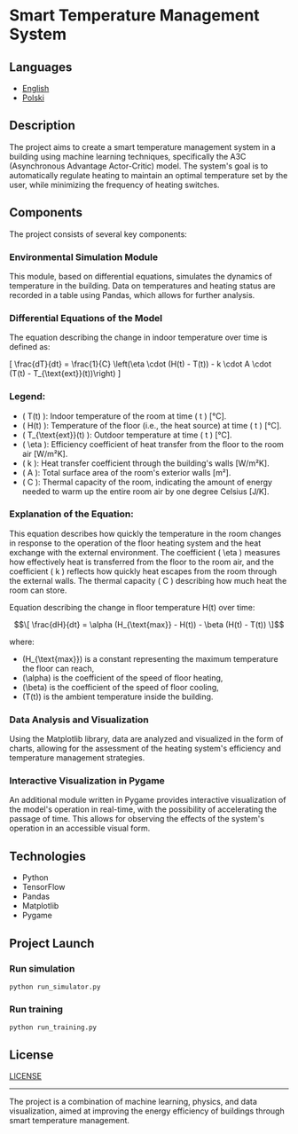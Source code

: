 # Smart Temperature Management System

## Languages

- [English](README_EN.md)
- [Polski](README.md)

## Description
The project aims to create a smart temperature management system in a building using machine learning techniques, specifically the A3C (Asynchronous Advantage Actor-Critic) model. The system's goal is to automatically regulate heating to maintain an optimal temperature set by the user, while minimizing the frequency of heating switches.

## Components
The project consists of several key components:

### Environmental Simulation Module
This module, based on differential equations, simulates the dynamics of temperature in the building. Data on temperatures and heating status are recorded in a table using Pandas, which allows for further analysis.

### Differential Equations of the Model

The equation describing the change in indoor temperature over time is defined as:

\[ \frac{dT}{dt} = \frac{1}{C} \left(\eta \cdot (H(t) - T(t)) - k \cdot A \cdot (T(t) - T_{\text{ext}}(t))\right) \]

### Legend:

- \( T(t) \): Indoor temperature of the room at time \( t \) [°C].
- \( H(t) \): Temperature of the floor (i.e., the heat source) at time \( t \) [°C].
- \( T_{\text{ext}}(t) \): Outdoor temperature at time \( t \) [°C].
- \( \eta \): Efficiency coefficient of heat transfer from the floor to the room air [W/m²K].
- \( k \): Heat transfer coefficient through the building's walls [W/m²K].
- \( A \): Total surface area of the room's exterior walls [m²].
- \( C \): Thermal capacity of the room, indicating the amount of energy needed to warm up the entire room air by one degree Celsius [J/K].

### Explanation of the Equation:

This equation describes how quickly the temperature in the room changes in response to the operation of the floor heating system and the heat exchange with the external environment. The coefficient \( \eta \) measures how effectively heat is transferred from the floor to the room air, and the coefficient \( k \) reflects how quickly heat escapes from the room through the external walls. The thermal capacity \( C \) describing how much heat the room can store.

Equation describing the change in floor temperature H(t) over time:

```math
\[ \frac{dH}{dt} = \alpha (H_{\text{max}} - H(t)) - \beta (H(t) - T(t)) \]
```

where:

- \(H_{\text{max}}\) is a constant representing the maximum temperature the floor can reach,
- \(\alpha\) is the coefficient of the speed of floor heating,
- \(\beta\) is the coefficient of the speed of floor cooling,
- \(T(t)\) is the ambient temperature inside the building.

### Data Analysis and Visualization
Using the Matplotlib library, data are analyzed and visualized in the form of charts, allowing for the assessment of the heating system's efficiency and temperature management strategies.

### Interactive Visualization in Pygame
An additional module written in Pygame provides interactive visualization of the model's operation in real-time, with the possibility of accelerating the passage of time. This allows for observing the effects of the system's operation in an accessible visual form.

## Technologies
- Python
- TensorFlow
- Pandas
- Matplotlib
- Pygame 

## Project Launch

### Run simulation
```python run_simulator.py```

### Run training
```python run_training.py```

## License
[LICENSE](LICENSE)

---

The project is a combination of machine learning, physics, and data visualization, aimed at improving the energy efficiency of buildings through smart temperature management.